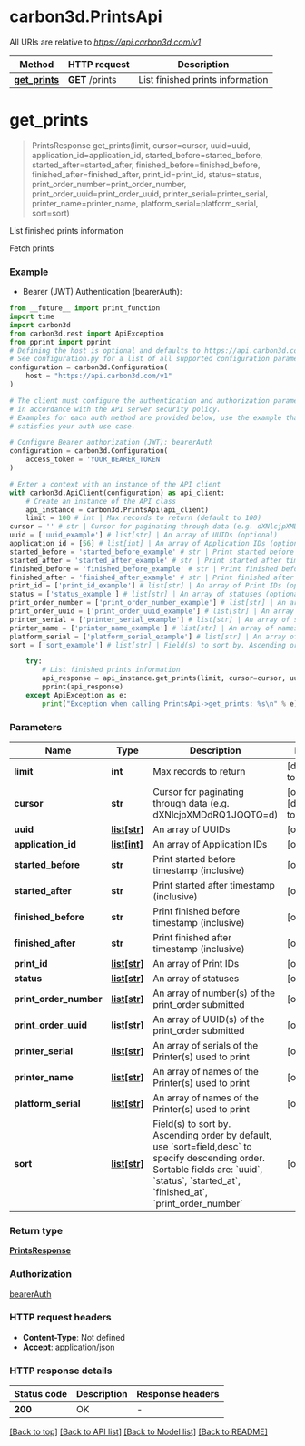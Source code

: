 # carbon3d.PrintsApi

All URIs are relative to *https://api.carbon3d.com/v1*

Method | HTTP request | Description
------------- | ------------- | -------------
[**get_prints**](PrintsApi.md#get_prints) | **GET** /prints | List finished prints information


# **get_prints**
> PrintsResponse get_prints(limit, cursor=cursor, uuid=uuid, application_id=application_id, started_before=started_before, started_after=started_after, finished_before=finished_before, finished_after=finished_after, print_id=print_id, status=status, print_order_number=print_order_number, print_order_uuid=print_order_uuid, printer_serial=printer_serial, printer_name=printer_name, platform_serial=platform_serial, sort=sort)

List finished prints information

Fetch prints

### Example

* Bearer (JWT) Authentication (bearerAuth):
```python
from __future__ import print_function
import time
import carbon3d
from carbon3d.rest import ApiException
from pprint import pprint
# Defining the host is optional and defaults to https://api.carbon3d.com/v1
# See configuration.py for a list of all supported configuration parameters.
configuration = carbon3d.Configuration(
    host = "https://api.carbon3d.com/v1"
)

# The client must configure the authentication and authorization parameters
# in accordance with the API server security policy.
# Examples for each auth method are provided below, use the example that
# satisfies your auth use case.

# Configure Bearer authorization (JWT): bearerAuth
configuration = carbon3d.Configuration(
    access_token = 'YOUR_BEARER_TOKEN'
)

# Enter a context with an instance of the API client
with carbon3d.ApiClient(configuration) as api_client:
    # Create an instance of the API class
    api_instance = carbon3d.PrintsApi(api_client)
    limit = 100 # int | Max records to return (default to 100)
cursor = '' # str | Cursor for paginating through data (e.g. dXNlcjpXMDdRQ1JQQTQ=d) (optional) (default to '')
uuid = ['uuid_example'] # list[str] | An array of UUIDs (optional)
application_id = [56] # list[int] | An array of Application IDs (optional)
started_before = 'started_before_example' # str | Print started before timestamp (inclusive) (optional)
started_after = 'started_after_example' # str | Print started after timestamp (inclusive) (optional)
finished_before = 'finished_before_example' # str | Print finished before timestamp (inclusive) (optional)
finished_after = 'finished_after_example' # str | Print finished after timestamp (inclusive) (optional)
print_id = ['print_id_example'] # list[str] | An array of Print IDs (optional)
status = ['status_example'] # list[str] | An array of statuses (optional)
print_order_number = ['print_order_number_example'] # list[str] | An array of number(s) of the print_order submitted (optional)
print_order_uuid = ['print_order_uuid_example'] # list[str] | An array of UUID(s) of the print_order submitted (optional)
printer_serial = ['printer_serial_example'] # list[str] | An array of serials of the Printer(s) used to print (optional)
printer_name = ['printer_name_example'] # list[str] | An array of names of the Printer(s) used to print (optional)
platform_serial = ['platform_serial_example'] # list[str] | An array of names of the Printer(s) used to print (optional)
sort = ['sort_example'] # list[str] | Field(s) to sort by. Ascending order by default, use `sort=field,desc` to specify descending order. Sortable fields are: `uuid`, `status`, `started_at`, `finished_at`, `print_order_number` (optional)

    try:
        # List finished prints information
        api_response = api_instance.get_prints(limit, cursor=cursor, uuid=uuid, application_id=application_id, started_before=started_before, started_after=started_after, finished_before=finished_before, finished_after=finished_after, print_id=print_id, status=status, print_order_number=print_order_number, print_order_uuid=print_order_uuid, printer_serial=printer_serial, printer_name=printer_name, platform_serial=platform_serial, sort=sort)
        pprint(api_response)
    except ApiException as e:
        print("Exception when calling PrintsApi->get_prints: %s\n" % e)
```

### Parameters

Name | Type | Description  | Notes
------------- | ------------- | ------------- | -------------
 **limit** | **int**| Max records to return | [default to 100]
 **cursor** | **str**| Cursor for paginating through data (e.g. dXNlcjpXMDdRQ1JQQTQ&#x3D;d) | [optional] [default to &#39;&#39;]
 **uuid** | [**list[str]**](str.md)| An array of UUIDs | [optional] 
 **application_id** | [**list[int]**](int.md)| An array of Application IDs | [optional] 
 **started_before** | **str**| Print started before timestamp (inclusive) | [optional] 
 **started_after** | **str**| Print started after timestamp (inclusive) | [optional] 
 **finished_before** | **str**| Print finished before timestamp (inclusive) | [optional] 
 **finished_after** | **str**| Print finished after timestamp (inclusive) | [optional] 
 **print_id** | [**list[str]**](str.md)| An array of Print IDs | [optional] 
 **status** | [**list[str]**](str.md)| An array of statuses | [optional] 
 **print_order_number** | [**list[str]**](str.md)| An array of number(s) of the print_order submitted | [optional] 
 **print_order_uuid** | [**list[str]**](str.md)| An array of UUID(s) of the print_order submitted | [optional] 
 **printer_serial** | [**list[str]**](str.md)| An array of serials of the Printer(s) used to print | [optional] 
 **printer_name** | [**list[str]**](str.md)| An array of names of the Printer(s) used to print | [optional] 
 **platform_serial** | [**list[str]**](str.md)| An array of names of the Printer(s) used to print | [optional] 
 **sort** | [**list[str]**](str.md)| Field(s) to sort by. Ascending order by default, use &#x60;sort&#x3D;field,desc&#x60; to specify descending order. Sortable fields are: &#x60;uuid&#x60;, &#x60;status&#x60;, &#x60;started_at&#x60;, &#x60;finished_at&#x60;, &#x60;print_order_number&#x60; | [optional] 

### Return type

[**PrintsResponse**](PrintsResponse.md)

### Authorization

[bearerAuth](../README.md#bearerAuth)

### HTTP request headers

 - **Content-Type**: Not defined
 - **Accept**: application/json

### HTTP response details
| Status code | Description | Response headers |
|-------------|-------------|------------------|
**200** | OK |  -  |

[[Back to top]](#) [[Back to API list]](../README.md#documentation-for-api-endpoints) [[Back to Model list]](../README.md#documentation-for-models) [[Back to README]](../README.md)

